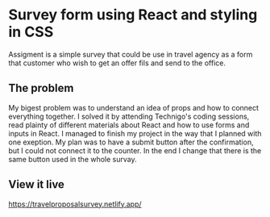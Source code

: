 # Survey form using React and styling in CSS

Assigment is a simple survey that could be use in travel agency as a form that customer who wish to get an offer fils and send to the office. 

## The problem
My bigest problem was to understand an idea of props and how to connect everything together. I solved it by attending Technigo's coding sessions, read plainty of different materials about React and how to use forms and inputs in React. I managed to finish my project in the way that I planned with one exeption.  My plan was  to have a submit button after the confirmation, but I could not connect it to the counter. In the end I change that there is the same button used in the whole survay. 

## View it live

https://travelproposalsurvey.netlify.app/
